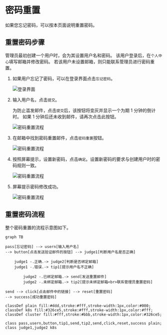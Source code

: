 # 密码重置

如果您忘记密码，可以按本页面说明重置密码。

## 重置密码步骤

管理员最初创建一个用户时，会为其设置用户名和密码。
该用户登录后，在`个人中心`填写邮箱并修改密码。
若该用户未设置邮箱，则只能联系管理员进行密码重置。

1. 如果用户忘记了密码，可以在登录界面点击`忘记密码`。

    ![登录界面](https://docs.daocloud.io/daocloud-docs-images/docs/ghippo/images/password00.png)

1. 输入用户名，点击`提交`。

    为防止滥发邮件，点击`提交`后，该按钮将变灰并显示一个为期 1 分钟的倒计时。
    如果 1 分钟后还未收到邮件，请再次点击此按钮。

    ![密码重置流程](https://docs.daocloud.io/daocloud-docs-images/docs/ghippo/images/password02.png)

1. 在邮箱中找到密码重置邮件，点击`密码重置`按钮。

    ![密码重置流程](https://docs.daocloud.io/daocloud-docs-images/docs/ghippo/images/password03.png)

1. 按照屏幕提示，设置新密码，点击`确定`。设置新密码的要求与创建用户时的密码规则一致。

    ![密码重置流程](https://docs.daocloud.io/daocloud-docs-images/docs/ghippo/images/password04.png)

1. 屏幕提示密码修改成功。

    ![密码重置流程](https://docs.daocloud.io/daocloud-docs-images/docs/ghippo/images/password05.png)

## 重置密码流程

整个密码重置的流程示意图如下。

```mermaid
graph TB

pass[忘记密码] --> usern[输入用户名]
--> button[点击发送验证邮件的按钮] --> judge1[判断用户名是否正确]

    judge1 -.正确.-> judge2[判断是否绑定邮箱]
    judge1 -.错误.-> tip1[提示用户名不正确]
    
        judge2 -.已绑定邮箱.-> send[发送重置邮件]
        judge2 -.未绑定邮箱.-> tip2[提示未绑定邮箱<br>联系管理员重置密码]
        
send --> click[点击邮件中的链接] --> reset[重置密码]
--> success[成功重置密码]

classDef plain fill:#ddd,stroke:#fff,stroke-width:1px,color:#000;
classDef k8s fill:#326ce5,stroke:#fff,stroke-width:1px,color:#fff;
classDef cluster fill:#fff,stroke:#bbb,stroke-width:1px,color:#326ce5;

class pass,usern,button,tip1,send,tip2,send,click,reset,success plain;
class judge1,judge2 k8s
```